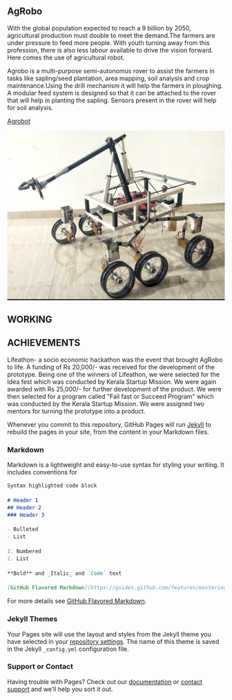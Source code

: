 ## AgRobo

With the global population expected to reach a 9 billion by 2050, agricultural production must double to meet the demand.The farmers are under pressure to feed more people. With youth turning away from this profession, there is also less labour available to drive the vision forward. Here comes the use of agricultural robot.

Agrobo is a multi-purpose semi-autonomus rover to assist the farmers in tasks like sapling/seed plantation, area mapping, soil analysis and crop maintenance.Using the drill mechanism it will help the farmers in ploughing. A modular feed system is designed so that it can be attached to the rover that will help in planting the sapling. Sensors present in the rover will help for soil analysis.

[Agrobot](https://zodiac-robotics.github.io/AgRobot/)

![](agrobo.jpg)


## WORKING








## ACHIEVEMENTS

Lifeathon- a socio economic hackathon was the event that brought AgRobo to life. A funding of Rs 20,000/- was received for the development of the prototype. Being one of the winners of Lifeathon, we were selected for the Idea fest which was conducted by Kerala Startup Mission. We were again awarded with Rs 25,000/- for further development of the product. We were then selected for a program called "Fail fast or Succeed Program" which was conducted by the Kerala Startup Mission. We were assigned two mentors for turning the prototype into a product.

Whenever you commit to this repository, GitHub Pages will run [Jekyll](https://jekyllrb.com/) to rebuild the pages in your site, from the content in your Markdown files.

### Markdown

Markdown is a lightweight and easy-to-use syntax for styling your writing. It includes conventions for

```markdown
Syntax highlighted code block

# Header 1
## Header 2
### Header 3

- Bulleted
- List

1. Numbered
2. List

**Bold** and _Italic_ and `Code` text

[GitHub Flavored Markdown](https://guides.github.com/features/mastering-markdown/) and ![Image](src)
```

For more details see [GitHub Flavored Markdown](https://guides.github.com/features/mastering-markdown/).

### Jekyll Themes

Your Pages site will use the layout and styles from the Jekyll theme you have selected in your [repository settings](https://github.com/zodiac-robotics/AgRobot/settings). The name of this theme is saved in the Jekyll `_config.yml` configuration file.

### Support or Contact

Having trouble with Pages? Check out our [documentation](https://help.github.com/categories/github-pages-basics/) or [contact support](https://github.com/contact) and we’ll help you sort it out.
